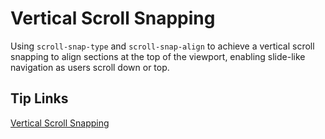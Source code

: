 # Vertical Scroll Snapping

Using `scroll-snap-type` and `scroll-snap-align` to achieve a vertical scroll snapping to align sections at the top of the viewport, enabling slide-like navigation as users scroll down or top.

## Tip Links

[Vertical Scroll Snapping](https://front.tips/vertical-scroll-snapping)
